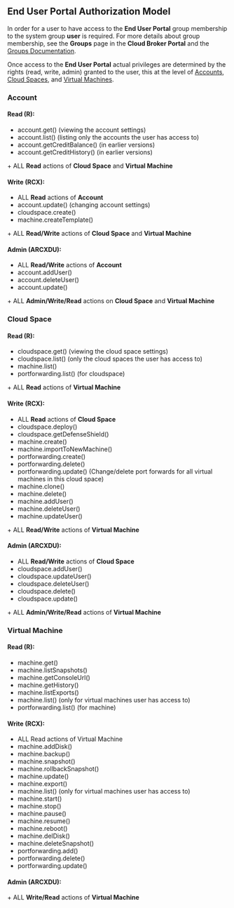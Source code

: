 ## End User Portal Authorization Model

In order for a user to have access to the **End User Portal** group membership to the system group **user** is required. For more details about group membership, see the **Groups** page in the **Cloud Broker Portal** and the [Groups Documentation](../../CloudBrokerPortal/Groups/Groups.md).

Once access to the **End User Portal** actual privileges are determined by the rights (read, write, admin) granted to the user, this at the level of [Accounts](#account), [Cloud Spaces](#cloud-space), and [Virtual Machines](#virtual-machine).


<a id="account"></a>
### Account

#### Read (R):

- account.get() (viewing the account settings)
- account.list() (listing only the accounts the user has access to)
- account.getCreditBalance() (in earlier versions)
- account.getCreditHistory() (in earlier versions)

\+ ALL **Read** actions of **Cloud Space** and **Virtual Machine**

#### Write (RCX):

- ALL **Read** actions of **Account**
- account.update() (changing account settings)
- cloudspace.create()
- machine.createTemplate()

\+ ALL **Read/Write** actions of **Cloud Space** and **Virtual Machine**

#### Admin (ARCXDU):

- ALL **Read/Write** actions of **Account**
- account.addUser()
- account.deleteUser()
- account.update()

\+ ALL **Admin/Write/Read** actions on **Cloud Space** and **Virtual Machine**


<a id="cloud-space"></a>
### Cloud Space

#### Read (R):

- cloudspace.get() (viewing the cloud space settings)
- cloudspace.list() (only the cloud spaces the user has access to)
- machine.list()
- portforwarding.list() (for cloudspace)

\+ ALL **Read** actions of **Virtual Machine**

#### Write (RCX):

- ALL **Read** actions of **Cloud Space**
- cloudspace.deploy()
- cloudspace.getDefenseShield()
- machine.create()
- machine.importToNewMachine()
- portforwarding.create()
- portforwarding.delete()
- portforwarding.update() (Change/delete port forwards for all virtual machines in this cloud space)
- machine.clone()
- machine.delete()
- machine.addUser()
- machine.deleteUser()
- machine.updateUser()

\+ ALL **Read/Write** actions of **Virtual Machine**

#### Admin (ARCXDU):

- ALL **Read/Write** actions of **Cloud Space**
- cloudspace.addUser()
- cloudspace.updateUser()
- cloudspace.deleteUser()
- cloudspace.delete()
- cloudspace.update()

\+ ALL **Admin/Write/Read** actions of **Virtual Machine**


<a id="virtual-machine"></a>
### Virtual Machine

#### Read (R):

- machine.get()
- machine.listSnapshots()
- machine.getConsoleUrl()
- machine.getHistory()
- machine.listExports()
- machine.list() (only for virtual machines user has access to)
- portforwarding.list() (for machine)

#### Write (RCX):

- ALL Read actions of Virtual Machine
- machine.addDisk()
- machine.backup()
- machine.snapshot()
- machine.rollbackSnapshot()
- machine.update()
- machine.export()
- machine.list() (only for virtual machines user has access to)
- machine.start()
- machine.stop()
- machine.pause()
- machine.resume()
- machine.reboot()
- machine.delDisk()
- machine.deleteSnapshot()
- portforwarding.add()
- portforwarding.delete()
- portforwarding.update()

#### Admin (ARCXDU):

\+ ALL **Write/Read** actions of **Virtual Machine**
